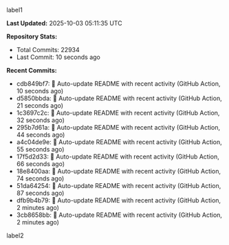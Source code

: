 
label1 
<!-- ACTIVITY_START -->
**Last Updated:** 2025-10-03 05:11:35 UTC

**Repository Stats:**
- Total Commits: 22934
- Last Commit: 10 seconds ago

**Recent Commits:**
- cdb849bf7: 🤖 Auto-update README with recent activity (GitHub Action, 10 seconds ago)
- d5850bbda: 🤖 Auto-update README with recent activity (GitHub Action, 21 seconds ago)
- 1c3697c2c: 🤖 Auto-update README with recent activity (GitHub Action, 32 seconds ago)
- 295b7d61a: 🤖 Auto-update README with recent activity (GitHub Action, 44 seconds ago)
- a4c04de9e: 🤖 Auto-update README with recent activity (GitHub Action, 55 seconds ago)
- 17f5d2d33: 🤖 Auto-update README with recent activity (GitHub Action, 66 seconds ago)
- 18e8400aa: 🤖 Auto-update README with recent activity (GitHub Action, 74 seconds ago)
- 51da64254: 🤖 Auto-update README with recent activity (GitHub Action, 87 seconds ago)
- dfb9b4b79: 🤖 Auto-update README with recent activity (GitHub Action, 2 minutes ago)
- 3cb8658bb: 🤖 Auto-update README with recent activity (GitHub Action, 2 minutes ago)
<!-- ACTIVITY_END -->

label2
